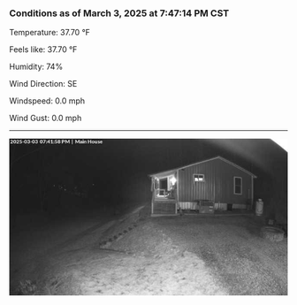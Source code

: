 ### Conditions as of March 3, 2025 at 7:47:14 PM CST 

Temperature: 37.70 &deg;F

Feels like: 37.70 &deg;F

Humidity: 74%

Wind Direction: SE

Windspeed: 0.0 mph

Wind Gust: 0.0 mph

---

<img src="./images/latest.jpeg"/>

